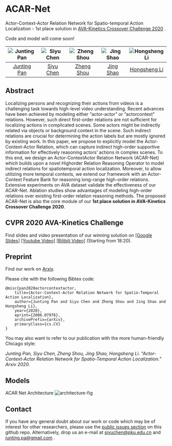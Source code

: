 # ACAR-Net
Actor-Context-Actor Relation Network for Spatio-temporal Action Localization - 1st place solution in [AVA-Kinetics
Crossover Challenge 2020](https://research.google.com/ava/challenge.html) . 

Code and model will come soon!

| ![Junting Pan][JuntingPan-photo]  | ![Siyu Chen][SiyuChen-photo]  |  ![Zheng Shou][ZhengShou-photo] | ![Jing Shao][JingShao-photo] | ![Hongsheng Li][HongshengLi-photo]  |
|:-:|:-:|:-:|:-:|:-:|
| [Junting Pan][JuntingPan-web]  | [Siyu Chen][SiyuChen-web] | [Zheng Shou][ZhengShou-web] | [Jing Shao][JingShao-web] |  [Hongsheng Li][HongshengLi-web] 

[JuntingPan-web]: https://junting.github.io/
[SiyuChen-web]: https://siyu-c.github.io/
[ZhengShou-web]: http://www.columbia.edu/~zs2262/
[JingShao-web]: https://amandajshao.github.io/
[HongshengLi-web]: https://www.ee.cuhk.edu.hk/~hsli/

[JuntingPan-photo]: https://github.com/Siyu-C/ACAR-Net/blob/master/authors/juntingpan.png "Junting Pan"
[SiyuChen-photo]: https://github.com/Siyu-C/ACAR-Net/blob/master/authors/siyuchen.png "Siyu Chen"
[ZhengShou-photo]: https://github.com/Siyu-C/ACAR-Net/blob/master/authors/zhengshou.png "Zheng Shou"
[JingShao-photo]: https://github.com/Siyu-C/ACAR-Net/blob/master/authors/jingshao.png "JingShao"
[HongshengLi-photo]: https://github.com/Siyu-C/ACAR-Net/blob/master/authors/hongshengli.png "Hongsheng Li"

## Abstract

Localizing persons and recognizing their actions from videos is a challenging task towards high-level video understanding. Recent advances have been achieved by modeling either “actor-actor” or “actorcontext” relations. However, such direct first-order relations are not sufficient for localizing actions in complicated scenes. Some actors might be indirectly related via objects or background context in the scene. Such indirect relations are crucial for determining the action labels but are mostly ignored by existing work. In this paper, we propose to explicitly model the Actor-Context-Actor Relation, which can capture indirect high-order supportive information for effectively reasoning actors’ actions in complex scenes. To this end, we design an Actor-ContextActor Relation Network (ACAR-Net) which builds upon a novel Highorder Relation Reasoning Operator to model indirect relations for spatiotemporal action localization. Moreover, to allow utilizing more temporal contexts, we extend our framework with an Actor-Context Feature Bank for reasoning long-range high-order relations. Extensive experiments on AVA dataset validate the effectiveness of our ACAR-Net. Ablation studies show advantages of modeling high-order relations over existing first-order relation reasoning methods. The proposed ACAR-Net is also the core module of our **1st place solution in AVA-Kinetics
Crossover Challenge 2020**.

## CVPR 2020 AVA-Kinetics Challenge  
Find slides and video presentation of our winning solution on [[Google Slides]](https://docs.google.com/presentation/d/1JrZLddujC2LVl3etUKkbj40o486fnQMzlAHHbc8F9q4/edit?usp=sharing) [[Youtube Video]](https://youtu.be/zJPEmG3LCH4?list=PLw6H4u-XW8siSxqdRVcD5aBn3OTuA7M7x&t=1105) [[Bilibili Video]](https://www.bilibili.com/video/BV1nT4y1J716) (Starting from 18:20).

## Preprint
Find our work on [Arxiv](https://arxiv.org/pdf/2006.07976.pdf).

Please cite with the following Bibtex code:

```
@misc{pan2020actorcontextactor,
    title={Actor-Context-Actor Relation Network for Spatio-Temporal Action Localization},
    author={Junting Pan and Siyu Chen and Zheng Shou and Jing Shao and Hongsheng Li},
    year={2020},
    eprint={2006.07976},
    archivePrefix={arXiv},
    primaryClass={cs.CV}
}
```

You may also want to refer to our publication with the more human-friendly Chicago style:

*Junting Pan, Siyu Chen, Zheng Shou, Jing Shao, Hongsheng Li. "Actor-Context-Actor Relation Network for Spatio-Temporal Action Localization." Arxiv 2020.*


## Models
ACAR Net Architecture
![architecture-fig]

[architecture-fig]: https://github.com/Siyu-C/ACAR-Net/blob/master/figs/architecture.png "acar-net architecture"

## Contact
If you have any general doubt about our work or code which may be of interest for other researchers, please use the [public issues section](https://github.com/Siyu-C/ACAR-Net/issues) on this github repo. Alternatively, drop us an e-mail at siyuchen@pku.edu.cn and junting.pa@gmail.com .

